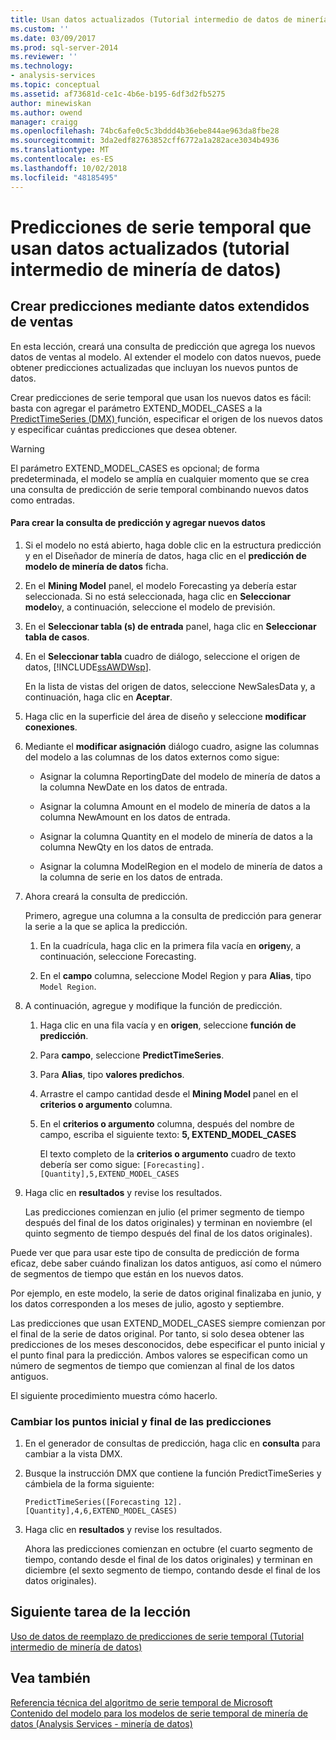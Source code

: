 ```yaml
---
title: Usan datos actualizados (Tutorial intermedio de datos de minería) de predicciones de serie temporal | Microsoft Docs
ms.custom: ''
ms.date: 03/09/2017
ms.prod: sql-server-2014
ms.reviewer: ''
ms.technology:
- analysis-services
ms.topic: conceptual
ms.assetid: af73681d-ce1c-4b6e-b195-6df3d2fb5275
author: minewiskan
ms.author: owend
manager: craigg
ms.openlocfilehash: 74bc6afe0c5c3bddd4b36ebe844ae963da8fbe28
ms.sourcegitcommit: 3da2edf82763852cff6772a1a282ace3034b4936
ms.translationtype: MT
ms.contentlocale: es-ES
ms.lasthandoff: 10/02/2018
ms.locfileid: "48185495"
---
```

# <a name="time-series-predictions-using-updated-data-intermediate-data-mining-tutorial"></a>Predicciones de serie temporal que usan datos actualizados (tutorial intermedio de minería de datos)
    
## <a name="creating-predictions-using-the-extended-sales-data"></a>Crear predicciones mediante datos extendidos de ventas  
 En esta lección, creará una consulta de predicción que agrega los nuevos datos de ventas al modelo. Al extender el modelo con datos nuevos, puede obtener predicciones actualizadas que incluyan los nuevos puntos de datos.  
  
 Crear predicciones de serie temporal que usan los nuevos datos es fácil: basta con agregar el parámetro EXTEND_MODEL_CASES a la [PredictTimeSeries &#40;DMX&#41; ](/sql/dmx/predicttimeseries-dmx) función, especificar el origen de los nuevos datos y especificar cuántas predicciones que desea obtener.  
  
> [!WARNING]  
>  El parámetro EXTEND_MODEL_CASES es opcional; de forma predeterminada, el modelo se amplía en cualquier momento que se crea una consulta de predicción de serie temporal combinando nuevos datos como entradas.  
  
#### <a name="to-build-the-prediction-query-and-add-new-data"></a>Para crear la consulta de predicción y agregar nuevos datos  
  
1.  Si el modelo no está abierto, haga doble clic en la estructura predicción y en el Diseñador de minería de datos, haga clic en el **predicción de modelo de minería de datos** ficha.  
  
2.  En el **Mining Model** panel, el modelo Forecasting ya debería estar seleccionada. Si no está seleccionada, haga clic en **Seleccionar modelo**y, a continuación, seleccione el modelo de previsión.  
  
3.  En el **Seleccionar tabla (s) de entrada** panel, haga clic en **Seleccionar tabla de casos**.  
  
4.  En el **Seleccionar tabla** cuadro de diálogo, seleccione el origen de datos, [!INCLUDE[ssAWDWsp](../includes/ssawdwsp-md.md)].  
  
     En la lista de vistas del origen de datos, seleccione NewSalesData y, a continuación, haga clic en **Aceptar**.  
  
5.  Haga clic en la superficie del área de diseño y seleccione **modificar conexiones**.  
  
6.  Mediante el **modificar asignación** diálogo cuadro, asigne las columnas del modelo a las columnas de los datos externos como sigue:  
  
    -   Asignar la columna ReportingDate del modelo de minería de datos a la columna NewDate en los datos de entrada.  
  
    -   Asignar la columna Amount en el modelo de minería de datos a la columna NewAmount en los datos de entrada.  
  
    -   Asignar la columna Quantity en el modelo de minería de datos a la columna NewQty en los datos de entrada.  
  
    -   Asignar la columna ModelRegion en el modelo de minería de datos a la columna de serie en los datos de entrada.  
  
7.  Ahora creará la consulta de predicción.  
  
     Primero, agregue una columna a la consulta de predicción para generar la serie a la que se aplica la predicción.  
  
    1.  En la cuadrícula, haga clic en la primera fila vacía en **origen**y, a continuación, seleccione Forecasting.  
  
    2.  En el **campo** columna, seleccione Model Region y para **Alias**, tipo `Model Region`.  
  
8.  A continuación, agregue y modifique la función de predicción.  
  
    1.  Haga clic en una fila vacía y en **origen**, seleccione **función de predicción**.  
  
    2.  Para **campo**, seleccione **PredictTimeSeries**.  
  
    3.  Para **Alias**, tipo **valores predichos**.  
  
    4.  Arrastre el campo cantidad desde el **Mining Model** panel en el **criterios o argumento** columna.  
  
    5.  En el **criterios o argumento** columna, después del nombre de campo, escriba el siguiente texto: **5, EXTEND_MODEL_CASES**  
  
         El texto completo de la **criterios o argumento** cuadro de texto debería ser como sigue: `[Forecasting].[Quantity],5,EXTEND_MODEL_CASES`  
  
9. Haga clic en **resultados** y revise los resultados.  
  
     Las predicciones comienzan en julio (el primer segmento de tiempo después del final de los datos originales) y terminan en noviembre (el quinto segmento de tiempo después del final de los datos originales).  
  
 Puede ver que para usar este tipo de consulta de predicción de forma eficaz, debe saber cuándo finalizan los datos antiguos, así como el número de segmentos de tiempo que están en los nuevos datos.  
  
 Por ejemplo, en este modelo, la serie de datos original finalizaba en junio, y los datos corresponden a los meses de julio, agosto y septiembre.  
  
 Las predicciones que usan EXTEND_MODEL_CASES siempre comienzan por el final de la serie de datos original. Por tanto, si solo desea obtener las predicciones de los meses desconocidos, debe especificar el punto inicial y el punto final para la predicción. Ambos valores se especifican como un número de segmentos de tiempo que comienzan al final de los datos antiguos.  
  
 El siguiente procedimiento muestra cómo hacerlo.  
  
### <a name="change-the-start-and-end-points-of-the-predictions"></a>Cambiar los puntos inicial y final de las predicciones  
  
1.  En el generador de consultas de predicción, haga clic en **consulta** para cambiar a la vista DMX.  
  
2.  Busque la instrucción DMX que contiene la función PredictTimeSeries y cámbiela de la forma siguiente:  
  
     `PredictTimeSeries([Forecasting 12].[Quantity],4,6,EXTEND_MODEL_CASES)`  
  
3.  Haga clic en **resultados** y revise los resultados.  
  
     Ahora las predicciones comienzan en octubre (el cuarto segmento de tiempo, contando desde el final de los datos originales) y terminan en diciembre (el sexto segmento de tiempo, contando desde el final de los datos originales).  
  
## <a name="next-task-in-lesson"></a>Siguiente tarea de la lección  
 [Uso de datos de reemplazo de predicciones de serie temporal &#40;Tutorial intermedio de minería de datos&#41;](../../2014/tutorials/time-series-predictions-replacement-data-intermediate-data-mining.md)  
  
## <a name="see-also"></a>Vea también  
 [Referencia técnica del algoritmo de serie temporal de Microsoft](../../2014/analysis-services/data-mining/microsoft-time-series-algorithm-technical-reference.md)   
 [Contenido del modelo para los modelos de serie temporal de minería de datos &#40;Analysis Services - minería de datos&#41;](../../2014/analysis-services/data-mining/mining-model-content-for-time-series-models-analysis-services-data-mining.md)  
  
  
